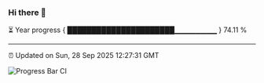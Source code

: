 ### Hi there 👋

⏳ Year progress { ██████████████████████▁▁▁▁▁▁▁▁ } 74.11 %

---

⏰ Updated on Sun, 28 Sep 2025 12:27:31 GMT

![Progress Bar CI](https://github.com/liununu/liununu/workflows/Progress%20Bar%20CI/badge.svg)
